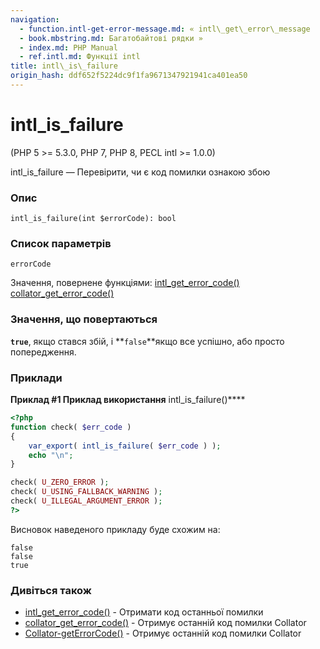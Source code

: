 ```yaml
---
navigation:
  - function.intl-get-error-message.md: « intl\_get\_error\_message
  - book.mbstring.md: Багатобайтові рядки »
  - index.md: PHP Manual
  - ref.intl.md: Функції intl
title: intl\_is\_failure
origin_hash: ddf652f5224dc9f1fa9671347921941ca401ea50
---
```

# intl\_is\_failure

(PHP 5 >= 5.3.0, PHP 7, PHP 8, PECL intl >= 1.0.0)

intl\_is\_failure — Перевірити, чи є код помилки ознакою збою

### Опис

```methodsynopsis
intl_is_failure(int $errorCode): bool
```

### Список параметрів

`errorCode`

Значення, повернене функціями: [intl\_get\_error\_code()](function.intl-get-error-code.md) [collator\_get\_error\_code()](collator.geterrorcode.md)

### Значення, що повертаються

**`true`**, якщо стався збій, і \*\*`false`\*\*якщо все успішно, або просто попередження.

### Приклади

**Приклад #1 Приклад використання** intl\_is\_failure()\*\*\*\*

```php
<?php
function check( $err_code )
{
    var_export( intl_is_failure( $err_code ) );
    echo "\n";
}

check( U_ZERO_ERROR );
check( U_USING_FALLBACK_WARNING );
check( U_ILLEGAL_ARGUMENT_ERROR );
?>
```

Висновок наведеного прикладу буде схожим на:

```
false
false
true
```

### Дивіться також

-   [intl\_get\_error\_code()](function.intl-get-error-code.md) \- Отримати код останньої помилки
-   [collator\_get\_error\_code()](collator.geterrorcode.md) \- Отримує останній код помилки Collator
-   [Collator-getErrorCode()](collator.geterrorcode.md) \- Отримує останній код помилки Collator
